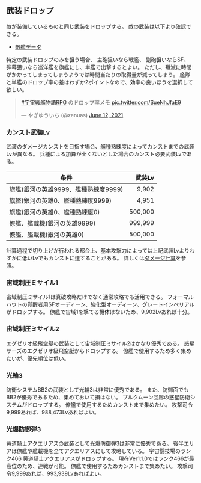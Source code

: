 ## 武装ドロップ

敵が装備しているものと同じ武装をドロップする。
敵の武装は以下より確認できる。

* [敵艦データ](https://docs.google.com/spreadsheets/d/1VJwT5TLADusvgFh__hNiPMehEG7NptADB-4GO-5hSI4/edit?usp=sharing)

特定の武装ドロップのみを狙う場合、
主砲狙いなら戦艦、
副砲狙いならSF、
弾幕狙いなら巡洋艦を旗艦にし、単艦で出撃するとよい。
ただし、殲滅に時間がかかってしまってしまうようでは時間当たりの取得量が減ってしまう。
艦隊と単艦のドロップ率の差はわずか2ポイントなので、効率の良いほうを選択して欲しい。

<blockquote class="twitter-tweet"><p lang="ja" dir="ltr"><a href="https://twitter.com/hashtag/%E5%AE%87%E5%AE%99%E6%88%A6%E8%89%A6%E7%89%A9%E8%AA%9ERPG?src=hash&amp;ref_src=twsrc%5Etfw">#宇宙戦艦物語RPG</a> のドロップ率メモ <a href="https://t.co/SueNhJfaE9">pic.twitter.com/SueNhJfaE9</a></p>&mdash; やぎゆういち (@zenuas) <a href="https://twitter.com/zenuas/status/1403690220298465281?ref_src=twsrc%5Etfw">June 12, 2021</a></blockquote> <script async src="https://platform.twitter.com/widgets.js" charset="utf-8"></script>


### カンスト武装Lv
武装のダメージカンストを目指す場合、艦種熟練度によってカンストまでの武装Lvが異なる。
兵種による加算が全くないとした場合のカンスト必要武装Lvである。

| 条件                                 |  武装Lv |
|--------------------------------------|--------:|
| 旗艦(銀河の英雄9999、艦種熟練度9999) |   9,902 |
| 旗艦(銀河の英雄0、艦種熟練度9999)    |   4,951 |
| 旗艦(銀河の英雄0、艦種熟練度0)       | 500,000 |
| 僚艦、艦載機(銀河の英雄9999)         | 999,999 |
| 僚艦、艦載機(銀河の英雄0)            | 500,000 |

計算過程で切り上げが行われる都合上、基本攻撃力によっては上記武装Lvよりわずかに低いLvでもカンストに達することがある。
詳しくは[ダメージ計算](ダメージ計算.md)を参照。

### 宙域制圧ミサイル1
宙域制圧ミサイル1は真破攻略だけでなく通常攻略でも活用できる。
フォーマルハウトの覚醒者用SFオーディーン、強化型オーディーン、グレートインペリアルがドロップする。
僚艦で宙域1を撃てる機体はないため、9,902Lvあれば十分。

### 宙域制圧ミサイル2
エグゼリオ級飛空艇の武装として宙域制圧ミサイル2はかなり優秀である。
惑星サーズのエグゼリオ級飛空艇からドロップする。
僚艦で使用するため多く集めたいが、優先順位は低い。

### 光輪3
防衛システムBB2の武装として光輪3は非常に優秀である。
また、防御面でもBB2が優秀であるため、集めておいて損はない。
ブルクムーン回廊の惑星防衛システムがドロップする。
僚艦で使用するためカンストまで集めたい。
攻撃司令9,999あれば、988,473Lvあればよい。

### 光爆防御弾3
黄道騎士アクエリアスの武装として光爆防御弾3は非常に優秀である。
後半エリアは僚艦や艦載機を全てアクエリアスにして攻略している。
宇宙闘技場のランク466 黄道騎士アクエリアスがドロップする。
現在Ver1.1.0ではランク466が最高位のため、連戦が可能。
僚艦で使用するためカンストまで集めたい。
攻撃司令9,999あれば、993,939Lvあればよい。
